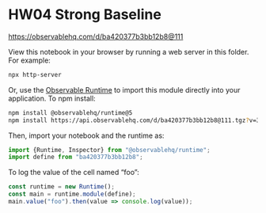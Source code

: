 # HW04 Strong Baseline

https://observablehq.com/d/ba420377b3bb12b8@111

View this notebook in your browser by running a web server in this folder. For
example:

~~~sh
npx http-server
~~~

Or, use the [Observable Runtime](https://github.com/observablehq/runtime) to
import this module directly into your application. To npm install:

~~~sh
npm install @observablehq/runtime@5
npm install https://api.observablehq.com/d/ba420377b3bb12b8@111.tgz?v=3
~~~

Then, import your notebook and the runtime as:

~~~js
import {Runtime, Inspector} from "@observablehq/runtime";
import define from "ba420377b3bb12b8";
~~~

To log the value of the cell named “foo”:

~~~js
const runtime = new Runtime();
const main = runtime.module(define);
main.value("foo").then(value => console.log(value));
~~~
